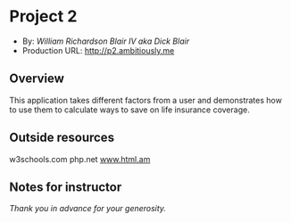 # Project 2
+ By: *William Richardson Blair IV aka Dick Blair*
+ Production URL: <http://p2.ambitiously.me>

## Overview
This application takes different factors from a user and demonstrates how to use them to calculate ways to save on life insurance coverage.

## Outside resources
w3schools.com
php.net
www.html.am


## Notes for instructor
*Thank you in advance for your generosity.*
